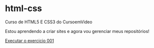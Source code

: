 # html-css
Curso de HTML5 E CSS3 do CursoemVideo

Estou aprendendo a criar sites e agora vou gerenciar meus repositórios!

<a href="https://thomasalvarenga.github.io/html-css/exercicios/ex002/">Executar o exercicio 001</a>
